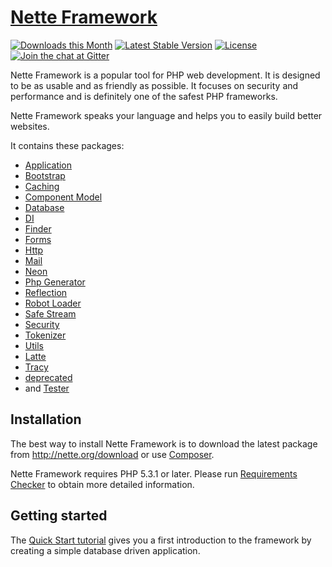 [Nette Framework](http://nette.org)
===================================

[![Downloads this Month](https://img.shields.io/packagist/dm/nette/nette.svg)](https://packagist.org/packages/nette/nette)
[![Latest Stable Version](https://poser.pugx.org/nette/nette/v/stable)](https://github.com/nette/nette/releases)
[![License](https://img.shields.io/badge/license-New%20BSD-blue.svg)](https://github.com/nette/nette/blob/master/license.md)
[![Join the chat at Gitter](https://img.shields.io/badge/Gitter-join%20chat-green.svg)](https://gitter.im/nette/nette)

Nette Framework is a popular tool for PHP web development. It is designed to be
as usable and as friendly as possible. It focuses on security and
performance and is definitely one of the safest PHP frameworks.

Nette Framework speaks your language and helps you to easily build better websites.

It contains these packages:
- [Application](http://github.com/nette/application)
- [Bootstrap](http://github.com/nette/bootstrap)
- [Caching](http://github.com/nette/caching)
- [Component Model](http://github.com/nette/component-model)
- [Database](http://github.com/nette/database)
- [DI](http://github.com/nette/di)
- [Finder](http://github.com/nette/finder)
- [Forms](http://github.com/nette/forms)
- [Http](http://github.com/nette/http)
- [Mail](http://github.com/nette/mail)
- [Neon](http://github.com/nette/neon)
- [Php Generator](http://github.com/nette/php-generator)
- [Reflection](http://github.com/nette/reflection)
- [Robot Loader](http://github.com/nette/robot-loader)
- [Safe Stream](http://github.com/nette/safe-stream)
- [Security](http://github.com/nette/security)
- [Tokenizer](http://github.com/nette/tokenizer)
- [Utils](http://github.com/nette/utils)
- [Latte](http://latte.nette.org)
- [Tracy](http://tracy.nette.org)
- [deprecated](http://github.com/nette/deprecated)
- and [Tester](http://tester.nette.org)


Installation
------------

The best way to install Nette Framework is to download the latest package
from http://nette.org/download or use [Composer](http://doc.nette.org/composer).

Nette Framework requires PHP 5.3.1 or later. Please run [Requirements
Checker](http://doc.nette.org/requirements) to obtain more detailed information.


Getting started
---------------

The [Quick Start tutorial](http://doc.nette.org/quickstart) gives you a first
introduction to the framework by creating a simple database driven application.
